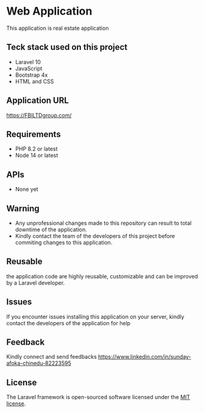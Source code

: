 # Web Application
This application is real estate application

## Teck stack used on this project
* Laravel 10
* JavaScript
* Bootstrap 4x
* HTML and CSS

## Application URL 
https://FBILTDgroup.com/

## Requirements
* PHP 8.2 or latest
* Node 14 or latest

## APIs
* None yet

## Warning
* Any unprofessional changes made to this repository can result to total downtime of the application.
* Kindly contact the team of the developers of this project before commiting changes to this application.

## Reusable
the application code are highly reusable, customizable and can be improved by a Laravel developer.

## Issues
If you encounter issues installing this application on your server, kindly contact the developers of the application for help

## Feedback
Kindly connect and send feedbacks
https://www.linkedin.com/in/sunday-afoka-chinedu-82223595


## License
The Laravel framework is open-sourced software licensed under the [MIT license](https://opensource.org/licenses/MIT).
